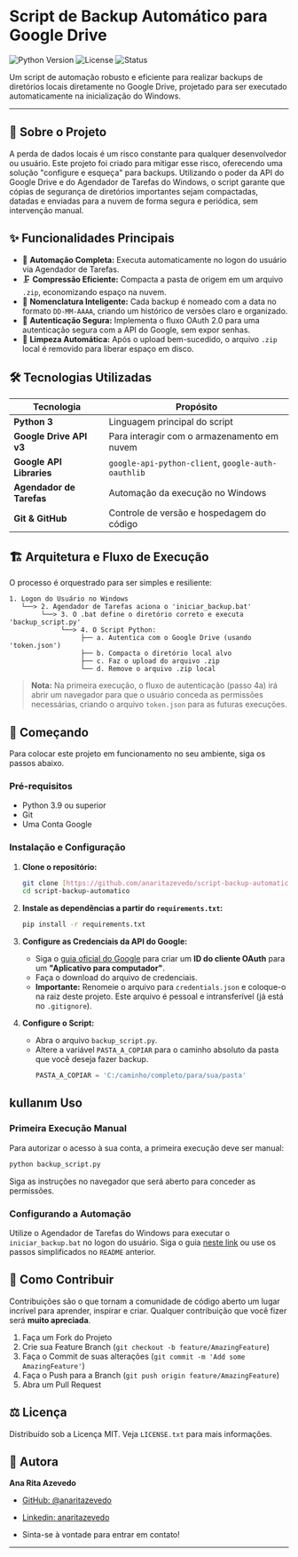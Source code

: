 # Script de Backup Automático para Google Drive

![Python Version](https://img.shields.io/badge/python-3.9+-blue.svg?style=for-the-badge&logo=python)
![License](https://img.shields.io/badge/license-MIT-green.svg?style=for-the-badge)
![Status](https://img.shields.io/badge/status-funcional-brightgreen.svg?style=for-the-badge)

Um script de automação robusto e eficiente para realizar backups de diretórios locais diretamente no Google Drive, projetado para ser executado automaticamente na inicialização do Windows.

---

## 📜 Sobre o Projeto

A perda de dados locais é um risco constante para qualquer desenvolvedor ou usuário. Este projeto foi criado para mitigar esse risco, oferecendo uma solução "configure e esqueça" para backups. Utilizando o poder da API do Google Drive e do Agendador de Tarefas do Windows, o script garante que cópias de segurança de diretórios importantes sejam compactadas, datadas e enviadas para a nuvem de forma segura e periódica, sem intervenção manual.

## ✨ Funcionalidades Principais

-   🔄 **Automação Completa:** Executa automaticamente no logon do usuário via Agendador de Tarefas.
-   🗜️ **Compressão Eficiente:** Compacta a pasta de origem em um arquivo `.zip`, economizando espaço na nuvem.
-   📅 **Nomenclatura Inteligente:** Cada backup é nomeado com a data no formato `DD-MM-AAAA`, criando um histórico de versões claro e organizado.
-   🔐 **Autenticação Segura:** Implementa o fluxo OAuth 2.0 para uma autenticação segura com a API do Google, sem expor senhas.
-   🧹 **Limpeza Automática:** Após o upload bem-sucedido, o arquivo `.zip` local é removido para liberar espaço em disco.

## 🛠️ Tecnologias Utilizadas

| Tecnologia               | Propósito                                      |
| ------------------------ | ---------------------------------------------- |
| **Python 3** | Linguagem principal do script                  |
| **Google Drive API v3** | Para interagir com o armazenamento em nuvem    |
| **Google API Libraries** | `google-api-python-client`, `google-auth-oauthlib` |
| **Agendador de Tarefas** | Automação da execução no Windows               |
| **Git & GitHub** | Controle de versão e hospedagem do código      |

## 🏗️ Arquitetura e Fluxo de Execução

O processo é orquestrado para ser simples e resiliente:

```
1. Logon do Usuário no Windows
   └──> 2. Agendador de Tarefas aciona o 'iniciar_backup.bat'
        └──> 3. O .bat define o diretório correto e executa 'backup_script.py'
             └──> 4. O Script Python:
                  ├── a. Autentica com o Google Drive (usando 'token.json')
                  ├── b. Compacta o diretório local alvo
                  ├── c. Faz o upload do arquivo .zip
                  └── d. Remove o arquivo .zip local
```

> **Nota:** Na primeira execução, o fluxo de autenticação (passo 4a) irá abrir um navegador para que o usuário conceda as permissões necessárias, criando o arquivo `token.json` para as futuras execuções.

## 🚀 Começando

Para colocar este projeto em funcionamento no seu ambiente, siga os passos abaixo.

### Pré-requisitos

-   Python 3.9 ou superior
-   Git
-   Uma Conta Google

### Instalação e Configuração

1.  **Clone o repositório:**
    ```bash
    git clone [https://github.com/anaritazevedo/script-backup-automatico.git](https://github.com/anaritazevedo/script-backup-automatico.git)
    cd script-backup-automatico
    ```

2.  **Instale as dependências a partir do `requirements.txt`:**
    ```bash
    pip install -r requirements.txt
    ```

3.  **Configure as Credenciais da API do Google:**
    -   Siga o [guia oficial do Google](https://developers.google.com/workspace/guides/create-credentials) para criar um **ID do cliente OAuth** para um **"Aplicativo para computador"**.
    -   Faça o download do arquivo de credenciais.
    -   **Importante:** Renomeie o arquivo para `credentials.json` e coloque-o na raiz deste projeto. Este arquivo é pessoal e intransferível (já está no `.gitignore`).

4.  **Configure o Script:**
    -   Abra o arquivo `backup_script.py`.
    -   Altere a variável `PASTA_A_COPIAR` para o caminho absoluto da pasta que você deseja fazer backup.
        ```python
        PASTA_A_COPIAR = 'C:/caminho/completo/para/sua/pasta'
        ```

##  kullanım Uso

### Primeira Execução Manual

Para autorizar o acesso à sua conta, a primeira execução deve ser manual:
```bash
python backup_script.py
```
Siga as instruções no navegador que será aberto para conceder as permissões.

### Configurando a Automação

Utilize o Agendador de Tarefas do Windows para executar o `iniciar_backup.bat` no logon do usuário. Siga o guia [neste link](https://www.windowscentral.com/how-create-automated-task-using-task-scheduler-windows-10) ou use os passos simplificados no `README` anterior.

## 🤝 Como Contribuir

Contribuições são o que tornam a comunidade de código aberto um lugar incrível para aprender, inspirar e criar. Qualquer contribuição que você fizer será **muito apreciada**.

1.  Faça um Fork do Projeto
2.  Crie sua Feature Branch (`git checkout -b feature/AmazingFeature`)
3.  Faça o Commit de suas alterações (`git commit -m 'Add some AmazingFeature'`)
4.  Faça o Push para a Branch (`git push origin feature/AmazingFeature`)
5.  Abra um Pull Request

## ⚖️ Licença

Distribuído sob a Licença MIT. Veja `LICENSE.txt` para mais informações.

## 👤 Autora

**Ana Rita Azevedo**

-   [GitHub: @anaritazevedo](https://github.com/anaritazevedo)
-   [Linkedin: anaritazevedo](https://www.linkedin.com/in/anaritazevedo/)

-   Sinta-se à vontade para entrar em contato!

--- 